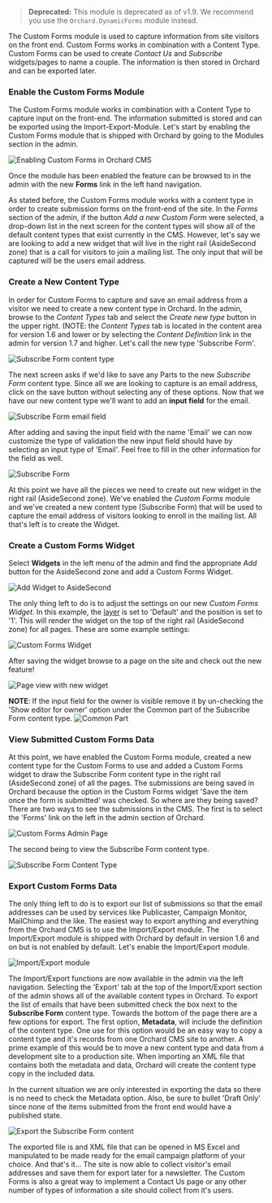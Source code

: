 > **Deprecated:** This module is deprecated as of v1.9. We recommend you use the `Orchard.DynamicForms` module instead.

The Custom Forms module is used to capture information from site visitors on the front end.  Custom Forms works in combination with a Content Type.  Custom Forms can be used to create *Contact Us* and *Subscribe* widgets/pages to name a couple. The information is then stored in Orchard and can be exported later.

### Enable the Custom Forms Module ###

The Custom Forms module works in combination with a Content Type to capture input on the front-end.  The information submitted is stored and can be exported using the Import-Export-Module.  Let's start by enabling the Custom Forms module that is shipped with Orchard by going to the Modules section in the admin.

![Enabling Custom Forms in Orchard CMS](../upload/custom-forms/enable-custom-forms.png "Enable the Custom Forms module")

Once the module has been enabled the feature can be browsed to in the admin with the new **Forms** link in the left hand navigation.

As stated before, the Custom Forms module works with a content type in order to create submission forms on the front-end of the site.  In the *Forms* section of the admin, if the button *Add a new Custom Form* were selected, a drop-down list in the next screen for the content types will show all of the default content types that exist currently in the CMS. However, let's say we are looking to add a new widget that will live in the right rail (AsideSecond zone) that is a call for visitors to join a mailing list.  The only input that will be captured will be the users email address.

### Create a New Content Type ###

In order for Custom Forms to capture and save an email address from a visitor we need to create a new content type in Orchard.  In the admin, browse to the *Content Types* tab and select the *Create new type* button in the upper right. (NOTE: the *Content Types* tab is located in the content area for version 1.6 and lower or by selecting the *Content Definition* link in the admin for version 1.7 and higher.  Let's call the new type 'Subscribe Form'.

![Subscribe Form content type](../upload/custom-forms/custom-forms-new-content-type-subscribe-form.png "New Orchard CMS content type")

The next screen asks if we'd like to save any Parts to the new *Subscribe Form* content type.  Since all we are looking to capture is an email address, click on the save button without selecting any of these options.  Now that we have our new content type we'll want to add an **input field** for the email.

![Subscribe Form email field](../upload/custom-forms/subscribe-form-email-field.png "Add Email input field the Subscribe Form content type")

After adding and saving the input field with the name 'Email' we can now customize the type of validation the new input field should have by selecting an input type of 'Email'.  Feel free to fill in the other information for the field as well.

![Subscribe Form](../upload/custom-forms/subscribe-form.png "Subscribe Form content type")

At this point we have all the pieces we need to create out new widget in the right rail (AsideSecond zone).  We've enabled the *Custom Forms* module and we've created a new content type (Subscribe Form) that will be used to capture the email address of visitors looking to enroll in the mailing list.  All that's left is to create the Widget.

### Create a Custom Forms Widget ###

 Select **Widgets** in the left menu of the admin and find the appropriate *Add* button for the AsideSecond zone and add a Custom Forms Widget.

![Add Widget to AsideSecond](../upload/custom-forms/subscribe-form.png "Add new Widget to AsideSecond zone")

The only thing left to do is to adjust the settings on our new *Custom Forms Widget*.  In this example, the [layer](Managing-widgets#AddingaLayer) is set to 'Default' and the position is set to '1'.  This will render the widget on the top of the right rail (AsideSecond zone) for all pages.  These are some example settings:

![Custom Forms Widget](../upload/custom-forms/news-letter-widget.png "Custom Forms Widget")

After saving the widget browse to a page on the site and check out the new feature!

![Page view with new widget](../upload/custom-forms/page-view.png "Page view with new widget")


**NOTE**: If the input field for the owner is visible remove it by un-checking the 'Show editor for owner' option under the Common part of the Subscribe Form content type.
![Common Part](../upload/custom-forms/remove-owner.png "Remove owner option from Common Part")

### View Submitted Custom Forms Data ###

At this point, we have enabled the Custom Forms module, created a new content type for the Custom Forms to use and added a Custom Forms widget to draw the Subscribe Form content type in the right rail (AsideSecond zone) of all the pages.  The submissions are being saved in Orchard because the option in the Custom Forms widget 'Save the item once the form is submitted' was checked.  So where are they being saved?  There are two ways to see the submissions in the CMS.  The first is to select the 'Forms' link on the left in the admin section of Orchard. 

![Custom Forms Admin Page](../upload/custom-forms/custom-forms.png "Custom Forms submissions can be viewed by selecting the submissions link")

The second being to view the Subscribe Form content type.

![Subscribe Form Content Type](../upload/custom-forms/subscribe-form-entries.png "Custom Forms viewed by content type - Subscribe Form")

### Export Custom Forms Data ###

The only thing left to do is to export our list of submissions so that the email addresses can be used by services like Publicaster, Campaign Monitor, MailChimp and the like.  The easiest way to export anything and everything from the Orchard CMS is to use the Import/Export module.  The Import/Export module is shipped with Orchard by default in version 1.6 and on but is not enabled by default.  Let's enable the Import/Export module.

![Import/Export module](../upload/custom-forms/import-export-enabled.png "Enable the Import/Export module")

The Import/Export functions are now available in the admin via the left navigation.  Selecting the 'Export' tab at the top of the Import/Export section of the admin shows all of the available content types in Orchard.  To export the list of emails that have been submitted check the box next to the **Subscribe Form** content type.  Towards the bottom of the page there are a few options for export.  The first option, **Metadata**, will include the definition of the content type.  One use for this option would be an easy way to copy a content type and it's records from one Orchard CMS site to another.  A prime example of this would be to move a new content type and data from a development site to a production site.  When importing an XML file that contains both the metadata and data, Orchard will create the content type copy in the included data.  

In the current situation we are only interested in exporting the data so there is no need to check the Metadata option.  Also, be sure to bullet 'Draft Only' since none of the items submitted from the front end would have a published state.

![Export the Subscribe Form content](../upload/custom-forms/export.png "Export the emails by checking the Subscribe Form content type")

The exported file is and XML file that can be opened in MS Excel and manipulated to be made ready for the email campaign platform of your choice.  And that's it... The site is now able to collect visitor's email addresses and save them for export later for a newsletter.  The Custom Forms is also a great way to implement a Contact Us page or any other number of types of information a site should collect from it's users.
